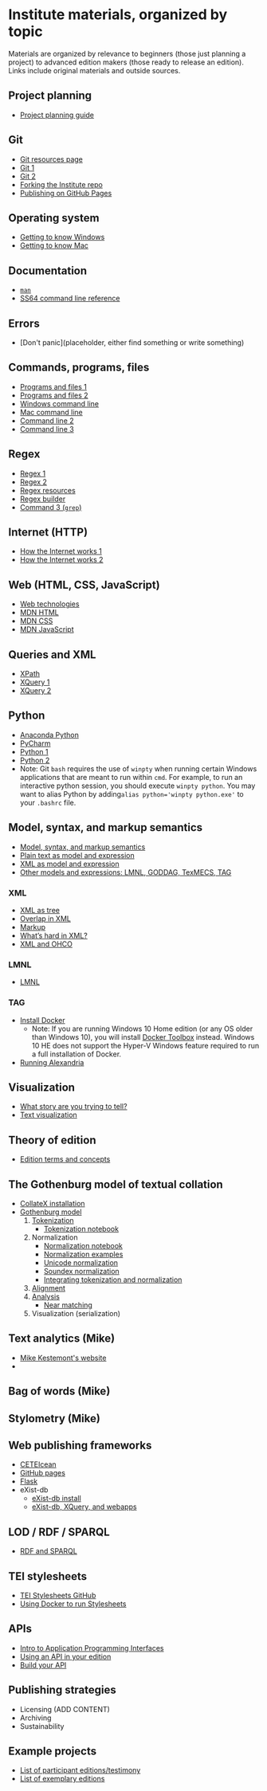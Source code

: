 # Institute materials, organized by topic

Materials are organized by relevance to beginners (those just planning a project) to advanced edition makers (those ready to release an edition). Links include original materials and outside sources.


## Project planning
* [Project planning guide](../schedule/week_2/project_planning.md)

## Git
* [Git resources page](../schedule/week_1/git_resources.md)
* [Git 1](../schedule/week_1/git_1.md)
* [Git 2](../schedule/week_1/git_2.md)
* [Forking the Institute repo](../schedule/week_2/fork.md)
* [Publishing on GitHub Pages](https://guides.github.com/features/pages/)

## Operating system
* [Getting to know Windows](../schedule/week_1/getting_to_know_windows.md)
* [Getting to know Mac](../schedule/week_1/getting_to_know_mac.md)

## Documentation
* [`man`](https://www.cs.mcgill.ca/~guide/help/man.html)
* [SS64 command line reference](https://ss64.com)

## Errors
* [Don't panic](placeholder, either find something or write something)

## Commands, programs, files
* [Programs and files 1](../schedule/week_1/programs_1.md)
* [Programs and files 2](../schedule/week_1/programs_2.md)
* [Windows command line](../schedule/week_1/command_1_windows.md)
* [Mac command line](../schedule/week_1/command_1_mac.md)
* [Command line 2](../schedule/week_1/command_2.md)
* [Command line 3](../schedule/week_1/command_3.md)

## Regex
* [Regex 1](../schedule/week_1/regex_1.md)
* [Regex 2](../schedule/week_1/regex_2.md)
* [Regex resources](../schedule/week_1/regex_resources.md)
* [Regex builder](https://regex101.com)
* [Command 3 (`grep`)](https://pittsburgh-neh-institute.github.io/Institute-Materials-2017/schedule/week_1/command_3.html#finding-things-with-grep)

## Internet (HTTP)
* [How the Internet works 1](../schedule/week_1/internet_1.md)
* [How the Internet works 2](../schedule/week_1/internet_2.md)

## Web (HTML, CSS, JavaScript)
* [Web technologies](../schedule/week_1/web_technologies.md)
* [MDN HTML](https://developer.mozilla.org/en-US/docs/Web/HTML)
* [MDN CSS](https://developer.mozilla.org/en-US/docs/Web/CSS)
* [MDN JavaScript](https://developer.mozilla.org/en-US/docs/Web/JavaScript)

## Queries and XML
* [XPath](../schedule/week_2/xpath.md)
* [XQuery 1](../schedule/week_2/xquery_1.md)
* [XQuery 2](../schedule/week_2/xquery_2.md)

## Python
* [Anaconda Python](https://www.anaconda.com/download/)
* [PyCharm](https://www.jetbrains.com/pycharm/)
* [Python 1](../schedule/week_1/python_1.html)
* [Python 2](../schedule/week_1/python_2.html)
* Note: Git `bash` requires the use of `winpty` when running certain Windows applications that are meant to run within `cmd`. For example, to run an interactive python session, you should execute `winpty python`. You may want to alias Python by adding`alias python='winpty python.exe'` to your `.bashrc` file.

## Model, syntax, and markup semantics
* [Model, syntax, and markup semantics](../schedule/week_2/model_syntax_semantics.md)
* [Plain text as model and expression](../schedule/week_2/plain.md)
* [XML as model and expression](../schedule/week_2/xml_model.md)
* [Other models and expressions: LMNL, GODDAG, TexMECS, TAG](../schedule/week_2/other_models.md)

### XML
* [XML as tree](../schedule/week_2/xpath.md)
* [Overlap in XML](../schedule/week_2/overlap_xml.md)
* [Markup](../schedule/week_2/explicit.md)
* [What’s hard in XML?](../schedule/week_2/xml_limitations.md)
* [XML and OHCO](../schedule/week_2/ohco.md)

### LMNL
* [LMNL](../schedule/week_2/lmnl_syntax.md)

### TAG
* [Install Docker](https://docs.docker.com/install/#platform-support-matrix)
	* Note: If you are running Windows 10 Home edition (or any OS older than Windows 10), you will install [Docker Toolbox](https://docs.docker.com/toolbox/overview/) instead. Windows 10 HE does not support the Hyper-V Windows feature required to run a full installation of Docker.
* [Running Alexandria](../schedule/week_3/alexandria.md)

## Visualization
* [What story are you trying to tell?](../schedule/week_2/sample_visualizations.md)
* [Text visualization](../schedule/week_3/visualization.md)

## Theory of edition
* [Edition terms and concepts](../schedule/week_2/edition_terms_and_concepts.md)

## The Gothenburg model of textual collation
* [CollateX installation](https://github.com/Pittsburgh-NEH-Institute/Institute-Materials-2017/blob/master/schedule/week_2/collatex_installation.ipynb)
* [Gothenburg model](../schedule/week_2/gothenburg.md)
	1. [Tokenization](../schedule/week_2/tokenization.md)
		* [Tokenization notebook](https://github.com/Pittsburgh-NEH-Institute/Institute-Materials-2017/blob/master/schedule/week_2/Tokenization.ipynb)
	1. Normalization
		* [Normalization notebook](https://github.com/Pittsburgh-NEH-Institute/Institute-Materials-2017/blob/master/schedule/week_2/Normalization.ipynb)
		* [Normalization examples](https://github.com/Pittsburgh-NEH-Institute/Institute-Materials-2017/blob/master/schedule/week_2/Normalization_examples.ipynb)
		* [Unicode normalization](https://github.com/Pittsburgh-NEH-Institute/Institute-Materials-2017/blob/master/schedule/week_2/Unicode_normalization.ipynb)
		* [Soundex normalization](https://github.com/Pittsburgh-NEH-Institute/Institute-Materials-2017/blob/master/schedule/week_2/Soundex_normalization.ipynb)
		* [Integrating tokenization and normalization](https://github.com/Pittsburgh-NEH-Institute/Institute-Materials-2017/blob/master/schedule/week_2/Integrating_tokenization_and_normalization.ipynb)
	1. [Alignment](../schedule/week_2/alignment.md)
	1. [Analysis](../schedule/week_2/analysis.md)
		* [Near matching](https://github.com/Pittsburgh-NEH-Institute/Institute-Materials-2017/blob/master/schedule/week_2/Near_matching.ipynb)
	1. Visualization (serialization)

## Text analytics (Mike)
* [Mike Kestemont's website](http://www.mike-kestemont.org/)
* 
## Bag of words (Mike)

## Stylometry (Mike)

## Web publishing frameworks
* [CETEIcean](http://philomousos.com/CETEIcean/index.html)
* [GitHub pages](https://pages.github.com/)
* [Flask](http://flask.pocoo.org/)
* eXist-db
	* [eXist-db install](http://exist-db.org/exist/apps/homepage/index.html)
	* [eXist-db, XQuery, and webapps ](https://pittsburgh-neh-institute.github.io/Institute-Materials-2017/schedule/week_3/exist_xquery_webapps.html)

## LOD / RDF / SPARQL
* [RDF and SPARQL](../schedule/week_3/rdf_sparql.md)

## TEI stylesheets
* [TEI Stylesheets GitHub](https://github.com/TEIC/Stylesheets#stylesheets)
* [Using Docker to run Stylesheets](../schedule/week_3/xslt.md)

## APIs
* [Intro to Application Programming Interfaces](../schedule/week_3/api_intro.md)
* [Using an API in your edition](../schedule/week_3/using_apis_edition.md)
* [Build your API](../schedule/week_3/building_apis.md)

## Publishing strategies
* Licensing (ADD CONTENT)
* Archiving
* Sustainability

## Example projects
* [List of participant editions/testimony](participant_editions.md)
* [List of exemplary editions](exemplary_editions.md)